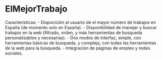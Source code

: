 # ElMejorTrabajo
Caracteristicas: 
    - Dispocición al usuario de el mayor número de trabajos en España (de momento solo en España).
    - Disponibilidad de manejar y buscar trabajos en la web (filtrado, orden, y más herramientas de busqueda personalizables y necesarias).
    - Dos modos de interfaz, simple, con herramientas básicas de busqueda, y compleja, con todas las herramientas de la web para la búsqueda.
    - Integración de páginas de empleo y redes sociales.
